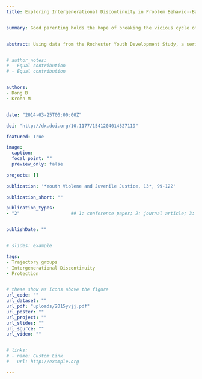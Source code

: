 ```yaml
---
title: Exploring Intergenerational Discontinuity in Problem Behavio--Bad Parents With Good Children


summary: Good parenting holds the hope of breaking the vicious cycle of intergenerational transmission of delinquency.


abstract: Using data from the Rochester Youth Development Study, a series of regression models are estimated on offspring problem behavior with a focus on the interaction between parental history of delinquency and the parent–child relationship. Good parenting practices significantly interact with the particular shape of parental propensity of offending over time, functioning as protective factors to protect against problematic behaviors among those who are most at risk. The moderation effects vary slightly by the age of our subjects. Accordingly, it is important to distinguish the effect of not only the level of parental delinquency at one point in time but also the shape of the delinquency trajectory on outcomes for their children. Good parenting holds the hope of breaking the vicious cycle of intergenerational transmission of delinquency.


# author_notes:
# - Equal contribution
# - Equal contribution


authors:
- Dong B
- Krohn M


date: "2014-03-25T00:00:00Z"

doi: "http://dx.doi.org/10.1177/1541204014527119"

featured: True

image:
  caption: 
  focal_point: ""
  preview_only: false
  
projects: []

publication: '*Youth Violene and Juvenile Justice, 13*, 99-122'

publication_short: ""

publication_types:
- "2"                   ## 1: conference paper; 2: journal article; 3: preprint; 4: reprot ... 


publishDate: ""


# slides: example

tags:
- Trajectory groups
- Intergenerational Discontinuity
- Protection 


# these show as icons above the figure
url_code: ""
url_dataset: ""
url_pdf: "uploads/2015yvjj.pdf"
url_poster: ""
url_project: ""
url_slides: ""
url_source: ""
url_video: ""


# links:
# - name: Custom Link
#   url: http://example.org

---
```



